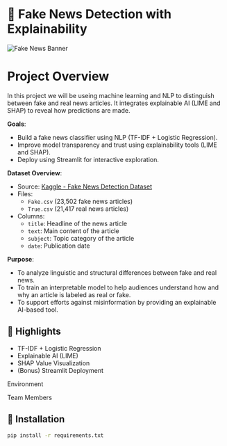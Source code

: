# 🧠 Fake News Detection with Explainability

![Fake News Banner](https://allea.org/wp-content/uploads/2020/06/shutterstock_1387192166-1500x630.jpg)

#  **Project Overview**


In this project we will be useing machine learning and NLP to distinguish between fake and real news articles. It integrates explainable AI (LIME and SHAP) to reveal how predictions are made.

**Goals**:
- Build a fake news classifier using NLP (TF-IDF + Logistic Regression).
- Improve model transparency and trust using explainability tools (LIME and SHAP).
- Deploy using Streamlit for interactive exploration.

**Dataset Overview**:
- Source: [Kaggle - Fake News Detection Dataset](https://www.kaggle.com/datasets/clmentbisaillon/fake-and-real-news-dataset)
- Files: 
  - `Fake.csv` (23,502 fake news articles)
  - `True.csv` (21,417 real news articles)
- Columns:
  - `title`: Headline of the news article
  - `text`: Main content of the article
  - `subject`: Topic category of the article
  - `date`: Publication date

**Purpose**:
- To analyze linguistic and structural differences between fake and real news.
-  To train an interpretable model to help audiences understand how and why an article is labeled as real or fake.
- To support efforts against misinformation by providing an explainable AI-based tool.

## 🚀 Highlights
- TF-IDF + Logistic Regression
- Explainable AI (LIME)
- SHAP Value Visualization
- (Bonus) Streamlit Deployment

Environment


Team Members

## 🔧 Installation
```bash
pip install -r requirements.txt

